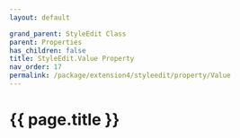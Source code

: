 ```yaml
---
layout: default

grand_parent: StyleEdit Class
parent: Properties
has_children: false
title: StyleEdit.Value Property
nav_order: 17
permalink: /package/extension4/styleedit/property/Value
---
```

# {{ page.title }}